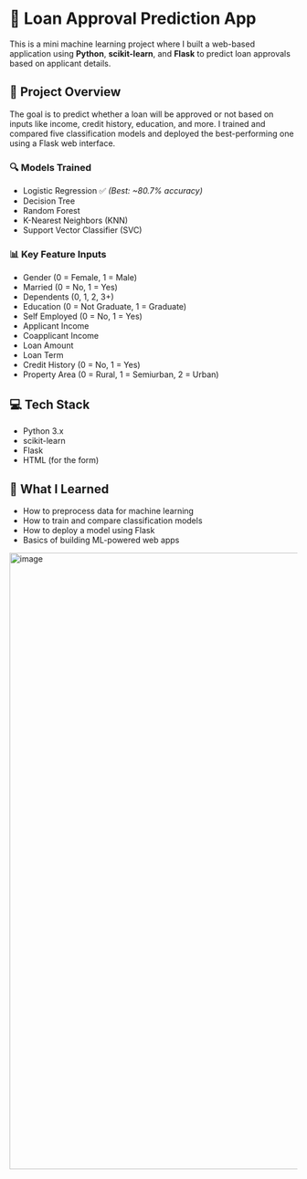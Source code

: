 # 🏦 Loan Approval Prediction App

This is a mini machine learning project where I built a web-based application using **Python**, **scikit-learn**, and **Flask** to predict loan approvals based on applicant details.

## 🚀 Project Overview

The goal is to predict whether a loan will be approved or not based on inputs like income, credit history, education, and more. I trained and compared five classification models and deployed the best-performing one using a Flask web interface.

### 🔍 Models Trained
- Logistic Regression ✅ *(Best: ~80.7% accuracy)*
- Decision Tree
- Random Forest
- K-Nearest Neighbors (KNN)
- Support Vector Classifier (SVC)

### 📊 Key Feature Inputs
- Gender (0 = Female, 1 = Male)
- Married (0 = No, 1 = Yes)
- Dependents (0, 1, 2, 3+)
- Education (0 = Not Graduate, 1 = Graduate)
- Self Employed (0 = No, 1 = Yes)
- Applicant Income
- Coapplicant Income
- Loan Amount
- Loan Term
- Credit History (0 = No, 1 = Yes)
- Property Area (0 = Rural, 1 = Semiurban, 2 = Urban)

## 💻 Tech Stack
- Python 3.x
- scikit-learn
- Flask
- HTML (for the form)



## 🧠 What I Learned
- How to preprocess data for machine learning
- How to train and compare classification models
- How to deploy a model using Flask
- Basics of building ML-powered web apps

<img width="1920" height="1080" alt="image" src="https://github.com/user-attachments/assets/7e43867b-0ab9-4fe3-af87-9b26f4bedd66" />

